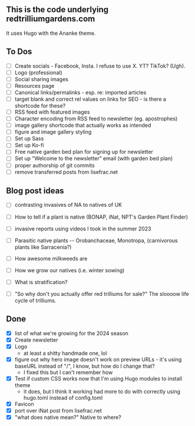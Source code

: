 ## This is the code underlying redtrilliumgardens.com

It uses Hugo with the Ananke theme.

## To Dos
- [ ] Create socials - Facebook, Insta. I refuse to use X. YT? TikTok? (Ugh).
- [ ] Logo (professional)
- [ ] Social sharing images
- [ ] Resources page
- [ ] Canonical links/permalinks - esp. re: imported articles
- [ ] target blank and correct rel values on links for SEO - is there a shortcode for these?
- [ ] RSS feed with featured images
- [ ] Character encoding from RSS feed to newsletter (eg. apostrophes)
- [ ] image gallery shortcode that actually works as intended
- [ ] figure and image gallery styling
- [ ] Set up Sass
- [ ] Set up Ko-fi
- [ ] Free native garden bed plan for signing up for newsletter
- [ ] Set up "Welcome to the newsletter" email (with garden bed plan)
- [ ] proper authorship of git commits
- [ ] remove transferred posts from lisefrac.net

## Blog post ideas
- [ ] contrasting invasives of NA to natives of UK
- [ ] How to tell if a plant is native (BONAP, iNat, NPT's Garden Plant Finder)
- [ ] invasive reports using videos I took in the summer 2023
- [ ] Parasitic native plants -- Orobanchaceae, Monotropa, (carnivorous plants like Sarracenia?)
- [ ] How awesome milkweeds are
- [ ] How we grow our natives (i.e. winter sowing)
- [ ] What is stratification?
- [ ] "So why don't you actually offer red trilliums for sale?" The sloooow life cycle of trilliums.


## Done
- [x] list of what we're growing for the 2024 season
- [x] Create newsletter
- [x] Logo
  - at least a shitty handmade one, lol
- [x] figure out why hero image doesn't work on preview URLs - it's using baseURL instead of "/", I know, but how do I change that?
  - I fixed this but I can't remember how
- [x] Test if custom CSS works now that I'm using Hugo modules to install theme
  - it does, but I think it working had more to do with correctly using hugo.toml instead of config.toml
- [x] Favicon 
- [x] port over iNat post from lisefrac.net
- [x] "what does native mean?" Native to where?
